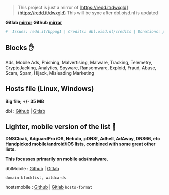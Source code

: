 > This project is just a mirror of [https://redd.it/dwxgld](https://redd.it/dwxgld)
> This will be sync after dbl.oisd.nl is updated 

**Gitlab [mirror](https://gitlab.com/ookangzheng/dbl-oisd-nl)**
**Github [mirror](https://github.com/ookangzheng/dbl-oisd-nl)**

```bash
#  Issues: redd.it/bppug1 | Credits: dbl.oisd.nl/credits | Donations: paypal.me/sjhgvr
```

## Blocks ✋

Ads, Mobile Ads, Phishing, Malvertising, Malware, Tracking, Telemetry, CryptoJacking, Analytics, Spyware, Ransomware, Exploid, Fraud, Abuse, Scam, Spam, Hijack, Misleading Marketing

## Hosts file (Linux, Windows)

**Big file; +/- 35 MB**

dbl : [Github](https://git.io/fjete) | [Gitlab](https://gitlab.com/ookangzheng/dbl-oisd-nl/raw/master/dbl.txt)
## Lighter, mobile version of the list 📵

**DNSCloak, AdguardPro iOS, Nebulo, pDNSf, Adhell, AdAway, DNS66, etc**
**Handpicked mobile/android/iOS lists, combined with some great other lists.**

**This focusses primarily on mobile ads/malware.**

dblMobile : [Github](https://git.io/fjetZ) | [Gitlab](https://gitlab.com/ookangzheng/dbl-oisd-nl/raw/master/dbl2.txt)

`domain blocklist, wildcards`

hostsmobile : [Github](https://git.io/fjUDx) | [Gitlab](https://gitlab.com/ookangzheng/dbl-oisd-nl/raw/master/hostsmobile.txt)
`hosts-format`

